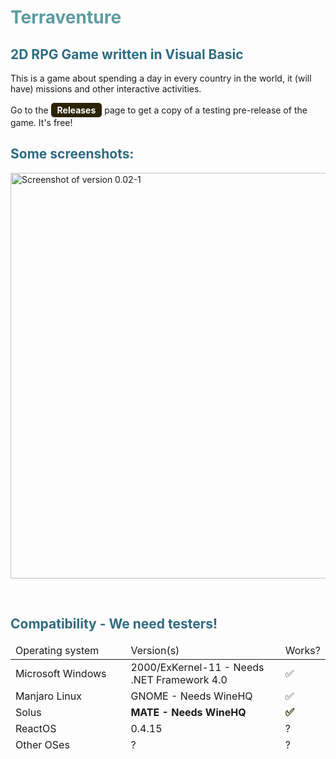 <h1 style="color: #5e9ca0;">Terraventure</h1>
<h2 style="color: #2e6c80;">2D RPG Game written in Visual Basic</h2>
<p>This is a game about spending a day in every country in the world, it (will have) missions and other interactive activities.</p>
<p>Go to the <span style="background-color: #2b2301; color: #fff; display: inline-block; padding: 3px 10px; font-weight: bold; border-radius: 5px;">Releases</span> page to get a copy of a testing pre-release of the game. It's free!</p>
<h2 style="color: #2e6c80;">Some screenshots:</h2>
<p><img src="https://cdn.discordapp.com/attachments/941817900254265396/941820560864849940/unknown.png" alt="Screenshot of version 0.02-1" width="842" height="649" /></p>
<p>&nbsp; &nbsp; &nbsp; &nbsp; &nbsp; &nbsp; &nbsp;</p>
<h2 style="color: #2e6c80;">Compatibility - We need testers!</h2>
<table class="editorDemoTable" style="height: 311px;">
<thead>
<tr style="height: 20px;">
<td style="height: 20px; width: 244.417px;">Operating system</td>
<td style="height: 20px; width: 318.017px;">Version(s)</td>
<td style="height: 20px; width: 44.4667px;">Works?</td>
</tr>
</thead>
<tbody>
<tr style="height: 13px;">
<td style="height: 13px; width: 244.417px;">Microsoft Windows</td>
<td style="height: 13px; width: 318.017px;">2000/ExKernel-11 - Needs .NET Framework 4.0</td>
<td style="height: 13px; width: 44.4667px;">✅</td>
</tr>
<tr style="height: 22px;">
<td style="height: 22px; width: 244.417px;">Manjaro Linux</td>
<td style="height: 22px; width: 318.017px;">GNOME - Needs WineHQ</td>
<td style="height: 22px; width: 44.4667px;">✅</td>
</tr>
<tr style="height: 10px;">
<td style="height: 10px; width: 244.417px;">Solus</td>
<td style="height: 10px; width: 318.017px;"><span id="demoId"><strong>MATE - Needs WineHQ</strong><strong class="demoClass"><br /></strong></span></td>
<td style="height: 10px; width: 44.4667px;"><strong style="font-size: 17px; color: #2b2301;">✅</strong></td>
</tr>
<tr style="height: 21px;">
<td style="height: 21px; width: 244.417px;">ReactOS</td>
<td style="height: 21px; width: 318.017px;">0.4.15</td>
<td style="height: 21px; width: 44.4667px;">?</td>
</tr>
<tr style="height: 22px;">
<td style="height: 22px; width: 244.417px;">Other OSes</td>
<td style="height: 22px; width: 318.017px;">?</td>
<td style="height: 22px; width: 44.4667px;">?</td>
</tr>
<tr style="height: 18px;">
<td style="height: 18px; width: 244.417px;">&nbsp;</td>
<td style="height: 18px; width: 318.017px;">&nbsp;</td>
<td style="height: 18px; width: 44.4667px;">&nbsp;</td>
</tr>
<tr style="height: 25px;">
<td style="height: 25px; width: 244.417px;">&nbsp;</td>
<td style="height: 25px; width: 318.017px;">&nbsp;</td>
<td style="height: 25px; width: 44.4667px;">&nbsp;</td>
</tr>
<tr style="height: 22px;">
<td style="height: 22px; width: 244.417px;">&nbsp;</td>
<td style="height: 22px; width: 318.017px;"><span style="color: green; font-size: 13px;">&nbsp;</span></td>
<td style="height: 22px; width: 44.4667px;">&nbsp;</td>
</tr>
<tr style="height: 19px;">
<td style="height: 19px; width: 244.417px;">&nbsp;</td>
<td style="height: 19px; width: 318.017px;">&nbsp;</td>
<td style="height: 19px; width: 44.4667px;">&nbsp;</td>
</tr>
<tr style="height: 17px;">
<td style="height: 17px; width: 244.417px;">&nbsp;</td>
<td style="height: 17px; width: 318.017px;">&nbsp;</td>
<td style="height: 17px; width: 44.4667px;">&nbsp;</td>
</tr>
<tr style="height: 18px;">
<td style="height: 18px; width: 244.417px;">&nbsp;</td>
<td style="height: 18px; width: 318.017px;">&nbsp;</td>
<td style="height: 18px; width: 44.4667px;">&nbsp;</td>
</tr>
<tr style="height: 18px;">
<td style="height: 18px; width: 244.417px;">&nbsp;</td>
<td style="height: 18px; width: 318.017px;">&nbsp;</td>
<td style="height: 18px; width: 44.4667px;">&nbsp;</td>
</tr>
<tr style="height: 22px;">
<td style="height: 22px; width: 244.417px;">&nbsp;</td>
<td style="height: 22px; width: 318.017px;"></td>
<td style="height: 22px; width: 44.4667px;">&nbsp;</td>
</tr>
<tr style="height: 26px;">
<td style="height: 26px; width: 244.417px;">&nbsp;</td>
<td style="height: 26px; width: 318.017px;">&nbsp;</td>
<td style="height: 26px; width: 44.4667px;">&nbsp;</td>
</tr>
<tr style="height: 18px;">
<td style="height: 18px; width: 244.417px;">&nbsp;</td>
<td style="height: 18px; width: 318.017px;">&nbsp;</td>
<td style="height: 18px; width: 44.4667px;">&nbsp;</td>
</tr>
</tbody>
</table>
<p>&nbsp;</p>
<p><strong>&nbsp;</strong></p>

